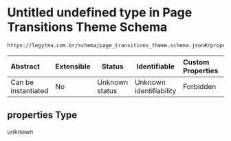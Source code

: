 # Untitled undefined type in Page Transitions Theme Schema

```txt
https://legytma.com.br/schema/page_transitions_theme.schema.json#/properties
```




| Abstract            | Extensible | Status         | Identifiable            | Custom Properties | Additional Properties | Access Restrictions | Defined In                                                                                                  |
| :------------------ | ---------- | -------------- | ----------------------- | :---------------- | --------------------- | ------------------- | ----------------------------------------------------------------------------------------------------------- |
| Can be instantiated | No         | Unknown status | Unknown identifiability | Forbidden         | Allowed               | none                | [page_transitions_theme.schema.json\*](../schema/page_transitions_theme.schema.json "open original schema") |

## properties Type

unknown
